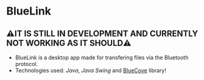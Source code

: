 # BlueLink
## ⚠️​IT IS STILL IN DEVELOPMENT AND CURRENTLY NOT WORKING AS IT SHOULD⚠️ ​
 - BlueLink is a desktop app made for transfering files via the Bluetooth protocol.
 - Technologies used: *Java*, *Java Swing* and [BlueCove](https://github.com/hcarver/bluecove) library!
